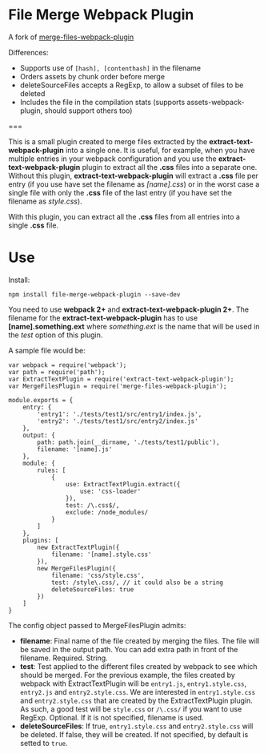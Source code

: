 File Merge Webpack Plugin
==========================

A fork of [merge-files-webpack-plugin](https://www.npmjs.com/package/merge-files-webpack-plugin)

Differences:
 * Supports use of `[hash], [contenthash]` in the filename
 * Orders assets by chunk order before merge
 * deleteSourceFiles accepts a RegExp, to allow a subset of files to be deleted
 * Includes the file in the compilation stats (supports assets-webpack-plugin, should support others too)

===

This is a small plugin created to merge files extracted by 
the **extract-text-webpack-plugin** into a single one.
It is useful, for example, when you have multiple entries 
in your webpack configuration and you use the **extract-text-webpack-plugin** 
plugin to extract all the **.css** files into a separate one. Without this plugin,
**extract-text-webpack-plugin** will extract a **.css** file per entry (if you use 
have set the filename as *[name].css*) or in the worst case a single file with only 
the **.css** file of the last entry (if you have set the filename as *style.css*).

With this plugin, you can extract all the **.css** files from all entries 
into a single **.css** file.

# Use

Install:

    npm install file-merge-webpack-plugin --save-dev

You need to use **webpack 2+** and **extract-text-webpack-plugin 2+**.
The filename for the **extract-text-webpack-plugin** has to use **[name].something.ext** 
where *something.ext* is the name that will be used in the *test* option of this plugin. 

A sample file would be:

    var webpack = require('webpack');
    var path = require('path');
    var ExtractTextPlugin = require('extract-text-webpack-plugin');
    var MergeFilesPlugin = require('merge-files-webpack-plugin');

    module.exports = {
        entry: {
            'entry1': './tests/test1/src/entry1/index.js',
            'entry2': './tests/test1/src/entry2/index.js'
        },
        output: {
            path: path.join(__dirname, './tests/test1/public'),
            filename: '[name].js'
        },
        module: {
            rules: [
                {
                    use: ExtractTextPlugin.extract({
                        use: 'css-loader'
                    }),
                    test: /\.css$/,
                    exclude: /node_modules/
                }
            ]
        },
        plugins: [
            new ExtractTextPlugin({
                filename: '[name].style.css'
            }),
            new MergeFilesPlugin({
                filename: 'css/style.css',
                test: /style\.css/, // it could also be a string
                deleteSourceFiles: true
            })
        ]
    }

The config object passed to MergeFilesPlugin admits:

+ **filename**: Final name of the file created by merging the files. The file will be saved in the output path. You can add extra path in front of the filename. Required. String.
+ **test**: Test applied to the different files created by webpack to see which should be merged. For the previous example, the files created by webpack with ExtractTextPlugin will be `entry1.js`, `entry1.style.css`, `entry2.js` and `entry2.style.css`. We are interested in `entry1.style.css` and `entry2.style.css` that are created by the ExtractTextPlugin plugin. As such, a good test will be `style.css` or `/\.css/` if you want to use RegExp. Optional. If it is not specified, filename is used.
+ **deleteSourceFiles**: If true, `entry1.style.css` and `entry2.style.css` will be deleted. If false, they will be created. If not specified, by default is setted to `true`.

